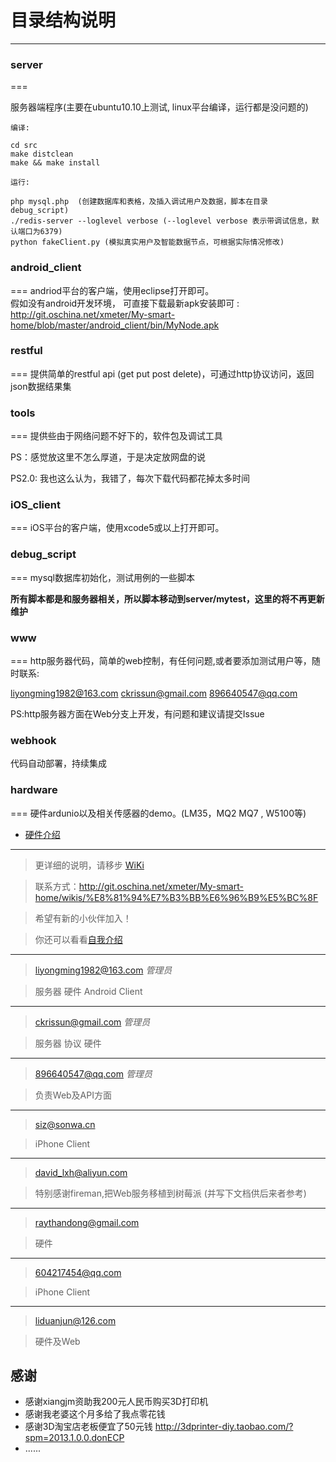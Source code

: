 # 目录结构说明

***

### server
===

服务器端程序(主要在ubuntu10.10上测试, linux平台编译，运行都是没问题的)


`编译:`
    
    cd src
    make distclean 
    make && make install

    

`运行:`
    
    php mysql.php  (创建数据库和表格，及插入调试用户及数据，脚本在目录 debug_script)
    ./redis-server --loglevel verbose (--loglevel verbose 表示带调试信息，默认端口为6379)
    python fakeClient.py (模拟真实用户及智能数据节点，可根据实际情况修改)
    
    


### android_client  
===
andriod平台的客户端，使用eclipse打开即可。   
假如没有android开发环境， 可直接下载最新apk安装即可 : http://git.oschina.net/xmeter/My-smart-home/blob/master/android_client/bin/MyNode.apk

### restful  
===
提供简单的restful api (get put post delete)，可通过http协议访问，返回json数据结果集


### tools 
===
提供些由于网络问题不好下的，软件包及调试工具

PS：感觉放这里不怎么厚道，于是决定放网盘的说

PS2.0: 我也这么认为，我错了，每次下载代码都花掉太多时间

### iOS_client
===
iOS平台的客户端，使用xcode5或以上打开即可。


### debug_script
===
mysql数据库初始化，测试用例的一些脚本

**所有脚本都是和服务器相关，所以脚本移动到server/mytest，这里的将不再更新维护**


### www
===
http服务器代码，简单的web控制，有任何问题,或者要添加测试用户等，随时联系:

<liyongming1982@163.com> <ckrissun@gmail.com>  <896640547@qq.com>

PS:http服务器方面在Web分支上开发，有问题和建议请提交Issue

### webhook
代码自动部署，持续集成
     

### hardware
===
硬件ardunio以及相关传感器的demo。(LM35，MQ2 MQ7 , W5100等)
     
* [硬件介绍](http://git.oschina.net/xmeter/My-smart-home/wikis/%E7%A1%AC%E4%BB%B6%E9%83%A8%E5%88%86%E4%BB%8B%E7%BB%8D)
       
***

> 更详细的说明，请移步 [WiKi](http://git.oschina.net/xmeter/My-smart-home/wikis/Home)

> 联系方式：http://git.oschina.net/xmeter/My-smart-home/wikis/%E8%81%94%E7%B3%BB%E6%96%B9%E5%BC%8F

> 希望有新的小伙伴加入！

> 你还可以看看[自我介绍](http://git.oschina.net/xmeter/My-smart-home/issues/24)

***

> liyongming1982@163.com _管理员_

> 服务器 硬件 Android Client

***

> ckrissun@gmail.com _管理员_

> 服务器 协议 硬件

***

> 896640547@qq.com _管理员_

> 负责Web及API方面

***

> siz@sonwa.cn

> iPhone Client

***

> david_lxh@aliyun.com

> 特别感谢fireman,把Web服务移植到树莓派 (并写下文档供后来者参考)

***

> raythandong@gmail.com

> 硬件

***

> 604217454@qq.com

> iPhone Client

***

> liduanjun@126.com

> 硬件及Web

## 感谢

   * 感谢xiangjm资助我200元人民币购买3D打印机
   * 感谢我老婆这个月多给了我点零花钱
   * 感谢3D淘宝店老板便宜了50元钱 http://3dprinter-diy.taobao.com/?spm=2013.1.0.0.donECP
   * ......